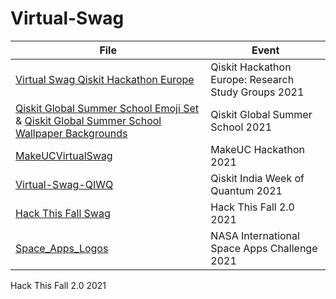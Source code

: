 # Virtual-Swag

| File        | Event      | 
| ------------- |-------------|
| <a href="https://github.com/Innanov/Virtual-Swag/blob/main/Virtual%20Swag%20Qiskit%20Hackathon%20Europe.zip">Virtual Swag Qiskit Hackathon Europe</a>     | Qiskit Hackathon Europe: Research Study Groups 2021     |
| <a href="https://github.com/Innanov/Virtual-Swag/blob/main/Qiskit%20Global%20Summer%20School%20Emoji%20Set.zip">Qiskit Global Summer School Emoji Set </a> & <a href="https://github.com/Innanov/Virtual-Swag/blob/main/Qiskit%20Global%20Summer%20School%20Wallpaper%20Backgrounds.zip">Qiskit Global Summer School Wallpaper Backgrounds </a>  |  Qiskit Global Summer School 2021      |
| <a href="https://github.com/Innanov/Virtual-Swag/blob/main/MakeUCVirtualSwag.zip">MakeUCVirtualSwag</a> | MakeUC Hackathon 2021      |
| <a href="https://github.com/Innanov/Virtual-Swag/blob/main/Virtual-Swag-QIWQ.zip">Virtual-Swag-QIWQ</a>       | Qiskit India Week of Quantum 2021 |
| <a href="https://github.com/Innanov/Virtual-Swag/blob/main/Hack%20This%20Fall%20Swag.zip">Hack This Fall Swag</a>     | Hack This Fall 2.0 2021     |
| <a href="https://github.com/Innanov/Virtual-Swag/blob/main/Space_Apps_Logos.zip">Space_Apps_Logos</a>     | NASA International Space Apps Challenge 2021     |



Hack This Fall 2.0 2021
